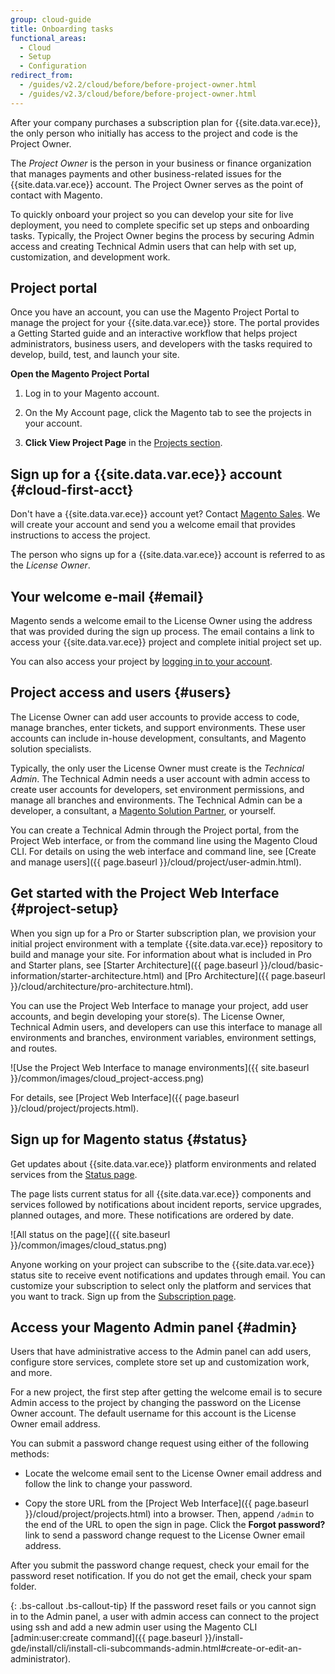 ```yaml
---
group: cloud-guide
title: Onboarding tasks
functional_areas:
  - Cloud
  - Setup
  - Configuration
redirect_from:
  - /guides/v2.2/cloud/before/before-project-owner.html
  - /guides/v2.3/cloud/before/before-project-owner.html
---
```


After your company purchases a subscription plan for {{site.data.var.ece}}, the only person who initially has access to the project and code is the Project Owner.

The _Project Owner_  is the person in your business or finance organization that manages payments and other business-related issues for the {{site.data.var.ece}} account. The Project Owner serves as the point of contact with Magento.

To quickly onboard your project so you can develop your site for live deployment, you need to complete specific set up steps and onboarding tasks. Typically, the Project Owner begins the process by securing Admin access and creating Technical Admin users that can help with set up, customization, and development work.

## Project portal

Once you have an account, you can use the Magento Project Portal to manage the project for your {{site.data.var.ece}} store. The portal provides a Getting Started guide and an interactive workflow that helps project administrators, business users, and developers with the tasks required to develop, build, test, and launch your site.

**Open the Magento Project Portal**

1. Log in to your Magento account.

1. On the My Account page, click the Magento tab to see the projects in your account.

1. **Click View Project Page** in the [Projects section](https://cloud.magento.com/cloud/project/subscriptions/).

## Sign up for a {{site.data.var.ece}} account {#cloud-first-acct}

Don't have a {{site.data.var.ece}} account yet? Contact [Magento Sales](https://magento.com/explore/contact-sales). We will create your account and send you a welcome email that provides instructions to access the project.

The person who signs up for a {{site.data.var.ece}} account is referred to as the _License Owner_.

## Your welcome e-mail {#email}

Magento sends a welcome email to the License Owner using the address that was provided during the sign up process. The email contains a link to access your {{site.data.var.ece}} project and complete initial project set up.

You can also access your project by [logging in to your account](https://accounts.magento.cloud).

## Project access and users {#users}

The License Owner can add user accounts to provide access to code, manage
branches, enter tickets, and support environments. These user accounts can include in-house development, consultants, and Magento solution specialists.

Typically, the only user the License Owner must create is the _Technical Admin_. The Technical Admin needs a user account with admin access to create user accounts for developers, set environment permissions, and manage all branches and environments. The Technical Admin can be a developer, a consultant, a [Magento Solution Partner](https://magento.com/find-a-partner), or yourself.

You can create a Technical Admin through the Project portal, from the Project Web interface, or from the command line using the Magento Cloud CLI. For details on using the web interface and command line, see [Create and manage users]({{ page.baseurl }}/cloud/project/user-admin.html).

## Get started with the Project Web Interface {#project-setup}

When you sign up for a Pro or Starter subscription plan, we provision your initial project environment with a template {{site.data.var.ece}} repository to build and manage your site. For information about what is included in Pro and Starter plans, see [Starter Architecture]({{ page.baseurl }}/cloud/basic-information/starter-architecture.html) and [Pro Architecture]({{ page.baseurl }}/cloud/architecture/pro-architecture.html).

You can use the Project Web Interface to manage your project, add user accounts, and begin developing your store(s). The License Owner, Technical Admin users, and developers can use this interface to manage all environments and branches, environment variables, environment settings, and routes.

![Use the Project Web Interface to manage environments]({{ site.baseurl }}/common/images/cloud_project-access.png)

For details, see [Project Web Interface]({{ page.baseurl }}/cloud/project/projects.html).

## Sign up for Magento status {#status}

Get updates about {{site.data.var.ece}} platform environments and related services from the [Status page](https://status.magento.cloud).

The page lists current status for all {{site.data.var.ece}} components and services followed by notifications about incident reports, service upgrades, planned outages, and more. These notifications are ordered by date.

![All status on the page]({{ site.baseurl }}/common/images/cloud_status.png)

Anyone working on your project can subscribe to the {{site.data.var.ece}} status site to receive event notifications and updates through email. You can customize your subscription to select only the platform and services that you want to track. Sign up from the [Subscription page](https://status.magento.cloud/subscribe).

## Access your Magento Admin panel {#admin}

Users that have administrative access to the Admin panel can add users, configure store services, complete store set up and customization work, and more.

For a new project, the first step after getting the welcome email is to secure Admin access to the project by changing the password on the License Owner account. The default username for this account is the License Owner email address.

You can submit a password change request using either of the following methods:

-  Locate the welcome email sent to the License Owner email address and follow the link to change your password.

-  Copy the store URL from the [Project Web Interface]({{ page.baseurl }}/cloud/project/projects.html) into a browser. Then, append `/admin` to the end of the URL to open the sign in page. Click the **Forgot password?** link to send a password change request to the License Owner email address.

After you submit the password change request, check your email for the password reset notification. If you do not get the email, check your spam folder.

{: .bs-callout .bs-callout-tip}
If the password reset fails or you cannot sign in to the Admin panel, a user with admin access can connect to the project using ssh and add a new admin user using the Magento CLI [admin:user:create command]({{ page.baseurl }}/install-gde/install/cli/install-cli-subcommands-admin.html#create-or-edit-an-administrator).
